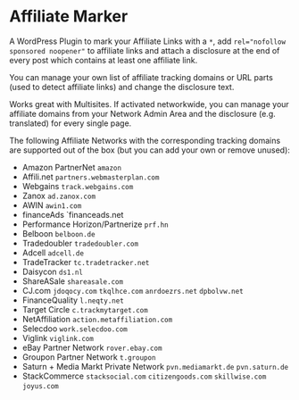 # Affiliate Marker
A WordPress Plugin to mark your Affiliate Links with a `*`, add `rel="nofollow sponsored noopener"` to affiliate links and attach a disclosure at the end of every post which contains at least one affiliate link.

You can manage your own list of affiliate tracking domains or URL parts (used to detect affiliate links) and change the disclosure text.

Works great with Multisites. If activated networkwide, you can manage your affiliate domains from your Network Admin Area and the disclosure (e.g. translated) for every single page.

The following Affiliate Networks with the corresponding tracking domains are supported out of the box (but you can add your own or remove unused):

* Amazon PartnerNet `amazon`
* Affili.net `partners.webmasterplan.com`
* Webgains `track.webgains.com`
* Zanox `ad.zanox.com`
* AWIN `awin1.com`
* financeAds `financeads.net
* Performance Horizon/Partnerize `prf.hn`
* Belboon `belboon.de`
* Tradedoubler `tradedoubler.com`
* Adcell `adcell.de`
* TradeTracker `tc.tradetracker.net`
* Daisycon `ds1.nl`
* ShareASale `shareasale.com`
* CJ.com `jdoqocy.com` `tkqlhce.com` `anrdoezrs.net` `dpbolvw.net`
* FinanceQuality `l.neqty.net`
* Target Circle `c.trackmytarget.com`
* NetAffiliation `action.metaffiliation.com`
* Selecdoo `work.selecdoo.com`
* Viglink `viglink.com`
* eBay Partner Network `rover.ebay.com`
* Groupon Partner Network `t.groupon`
* Saturn + Media Markt Private Network `pvn.mediamarkt.de` `pvn.saturn.de`
* StackCommerce `stacksocial.com` `citizengoods.com` `skillwise.com` `joyus.com`